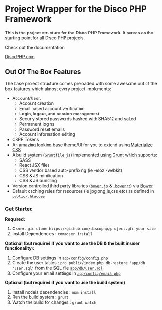 <h1>Project Wrapper for the Disco PHP Framework</h1>

<p>This is the project structure for the Disco PHP Framework. It serves as the starting point for all Disco PHP
projects.</p>

<p>Check out the documentation</p>

<a href='http://discophp.com'>DiscoPHP.com</a>

<h2>Out Of The Box Features</h2>

<p>The base project structure comes preloaded with some awesome out of the box features which almost every project
implements:</p>
<ul>
    <li>
        Account/User:
        <ul>
            <li>Account creation</li>
            <li>Email based account verification</li>
            <li>Login, logout, and session management</li>
            <li>Securly stored passwords hashed with SHA512 and salted</li>
            <li>Permanent logins</li>
            <li>Password reset emails</li>
            <li>Account information editing</li>
        </ul>
    </li>
    <li>CSRF Tokens</li>
    <li>An amazing looking base theme/UI for you to extend using <a href='http://materializecss.com'>Materialize
    CSS</a></li>
    <li>A build system (<a href="Gruntfile.js"><code>Gruntfile.js</code></a>) implemented using <a href='http://gruntjs.com/'>Grunt</a> which supports:
        <ul>
            <li>SASS</li>
            <li>React JSX files</li>
            <li>CSS vendor based auto-prefixing (ie -moz -webkit)</li>
            <li>CSS & JS minification</li>
            <li>CSS & JS bundling</li>
        </ul>
    </li>
    <li>Version controlled third party libraries (<a href="bower.js"><code>bower.js</code></a> & <a href=".bowerrc"><code>.bowerrc</code></a>) via <a href='https://bower.io/'>Bower</a></li>
    <li>Default caching rules for resources (ie jpg,png,js,css etc) as defined in
    <a href="public/.htaccess"><code>public/.htacces</code></a></li>
</ul>

<h3>Get Started</h3>

<b>Required:</b>
<ol>
    <li>Clone : <code>git clone https://github.com/discophp/project.git your-site</code></li>
    <li>Install Dependencies : <code>composer install</code></li>
</ol>

<b>Optional (but required if you want to use the DB & the built in user functionality):</b>
<ol>
    <li>Configure DB settings in <a href="app/config/config.php"><code>app/config/config.php</code></a></li>
    <li>Create the user tables : <code>php public/index.php db-restore 'app/db' 'user.sql'</code> from the SQL file
    <a href="app/db/user.sql"><code>app/db/user.sql</code></a></li>
    <li>Configure your email settings in <a href="app/config/email.php"><code>app/config/email.php</code></a></li>
</ol>

<b>Optional (but required if you want to use the build system)</b>
<ol>
    <li>Install nodejs dependencies : <code>npm install</code></li>
    <li>Run the build system : <code>grunt</code></li>
    <li>Watch the build for changes : <code>grunt watch</code></li>
</ol>
